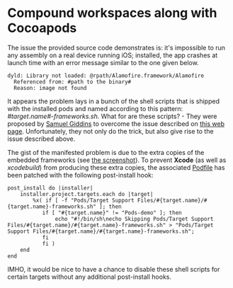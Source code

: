 # Compound workspaces along with Cocoapods
The issue the provided source code demonstrates is: it's impossible to run any assembly on a real device running iOS; installed, the app crashes at launch time with an error message similar to the one given below.

    dyld: Library not loaded: @rpath/Alamofire.framework/Alamofire
      Referenced from: #path to the binary#
      Reason: image not found

It appears the problem lays in a bunch of the shell scripts that is shipped with the installed pods and named according to this pattern: _#target.name#-frameworks.sh_. What for are these scripts? - They were proposed by [Samuel Giddins](https://twitter.com/segiddins) to overcome the issue described on [this web page](http://samdmarshall.com/blog/swift_and_objc.html). Unfortunately, they not only do the trick, but also give rise to the issue described above.

The gist of the manifested problem is due to the extra copies of the embedded frameworks (see [the screenshot](http://joxi.ru/ZrJVwV6fv7qgrj)). To prevent **Xcode** (as well as _xcodebuild_) from producing these extra copies, the associated [Podfile](https://github.com/Maxim-38RUS-Zabelin/compound-workspaces-along-with-cocoapods/blob/solution/Podfile) has been patched with the following post-install hook:

    post_install do |installer|
        installer.project.targets.each do |target|
            %x( if [ -f "Pods/Target Support Files/#{target.name}/#{target.name}-frameworks.sh" ]; then
               if [ "#{target.name}" != "Pods-demo" ]; then
                   echo "#!/bin/sh\necho Skipping Pods/Target Support Files/#{target.name}/#{target.name}-frameworks.sh" > "Pods/Target Support Files/#{target.name}/#{target.name}-frameworks.sh";
               fi
               fi )
        end
    end

IMHO, it would be nice to have a chance to disable these shell scripts for certain targets without any additional post-install hooks.